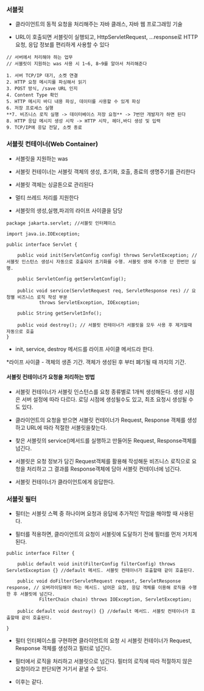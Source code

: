### 서블릿

* 클라이언트의 동적 요청을 처리해주는 자바 클래스, 자바 웹 프로그래밍 기술

* URL이 호출되면 서블릿이 실행되고, HttpServletRequest, ...response로 HTTP 요청, 응답 정보를 편리하게 사용할 수 있다
```
// 서버에서 처리해야 하는 업무
// 서블릿이 지원하는 was 사용 시 1~6, 8~9를 알아서 처리해준다

1. 서버 TCP/IP 대기, 소켓 연결
2. HTTP 요청 메시지를 파싱해서 읽기
3. POST 방식, /save URL 인지
4. Content Type 확인
5. HTTP 메시지 바디 내용 파싱, 데이터를 사용할 수 있게 파싱
6. 저장 프로세스 실행
**7. 비즈니스 로직 실행 -> 데이터베이스 저장 요청** -> 7번만 개발자가 하면 된다
8. HTTP 응답 메시지 생성 시작 -> HTTP 시작, 헤더,바디 생성 및 입력
9. TCP/IP에 응답 전달, 소켓 종료
```


### 서블릿 컨테이너(Web Container)

* 서블릿을 지원하는 was

* 서블릿 컨테이너는 서블릿 객체의 생성, 초기화, 호출, 종료의 생명주기를 관리한다

* 서블릿 객체는 싱글톤으로 관리된다

* 멀티 쓰레드 처리를 지원한다
 
* 서블릿의 생성,실행,파괴의 라이프 사이클을 담당
```
package jakarta.servlet; //서블릿 인터페이스

import java.io.IOException;

public interface Servlet {

    public void init(ServletConfig config) throws ServletException; //서블릿 인스턴스 생성시 자동으로 호출되어 초기화를 수행. 서블릿 생애 주기중 단 한번만 실행. 

    public ServletConfig getServletConfig();

    public void service(ServletRequest req, ServletResponse res) // 요청별 비즈니스 로직 작성 부분
            throws ServletException, IOException;

    public String getServletInfo();

    public void destroy(); // 서블릿 컨테이너가 서블릿을 모두 사용 후 제거할때 자동으로 호출
}
```
* init, service, destroy 메서드를 라이프 사이클 메서드라 한다.

*라이프 사이클 - 객체의 생존 기간. 객체가 생성된 후 부터 폐기될 때 까지의 기간.


#### 서블릿 컨테이너가 요청을 처리하는 방법

* 서블릿 컨테이너가 서블릿 인스턴스를 요청 종류별로 1개씩 생성해둔다. 생성 시점은 서버 설정에 따라 다르다. 로딩 시점에 생성될수도 있고, 최초 요청시 생성될 수도 있다.

* 클라이언트의 요청을 받으면 서블릿 컨테이너가 Request, Response 객체를 생성하고 URL에 따라 적절한 서블릿을찾는다.

* 찾은 서블릿의 service()메서드를 실행하고 만들어둔 Request, Response객체를 넘긴다.

* 서블릿은 요청 정보가 담긴 Request객체를 활용해 작성해둔 비즈니스 로직으로 요청을 처리하고 그 결과를 Response객체에 담아 서블릿 컨테이너에 넘긴다.

* 서블릿 컨테이너가 클라이언트에게 응답한다.


### 서블릿 필터

* 필터는 서블릿 스펙 중 하나이며 요청과 응답에 추가적인 작업을 해야할 때 사용된다. 
 
* 필터를 적용하면, 클라이언트의 요청이 서블릿에 도달하기 전에 필터를 먼저 거치게된다.

```
public interface Filter {

    public default void init(FilterConfig filterConfig) throws ServletException {} //default 메서드. 서블릿 컨테이너가 호출할때 같이 호출된다.

    public void doFilter(ServletRequest request, ServletResponse response, // 오버라이딩해야 하는 메서드. 넘어온 요청, 응답 객체를 이용해 로직을 수행한 후 서블릿에 넘긴다. 
            FilterChain chain) throws IOException, ServletException;

    public default void destroy() {} //default 메서드. 서블릿 컨테이너가 호출할때 같이 호출된다.

}
```
* 필터 인터페이스를 구현하면 클라이언트의 요청 시 서블릿 컨테이너가 Request, Response 객체를 생성하고 필터로 넘긴다. 

* 필터에서 로직을 처리하고 서블릿으로 넘긴다. 필터의 로직에 따라 적절하지 않은 요청이라고 판단되면 거기서 끝낼 수 있다. 
 
* 이후는 같다.
